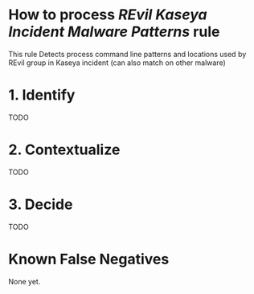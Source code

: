 # How to process *REvil Kaseya Incident Malware Patterns* rule
This rule Detects process command line patterns and locations used by REvil group in Kaseya incident (can also match on other malware)

# 1. Identify
TODO

# 2. Contextualize
TODO

# 3. Decide
TODO

# Known False Negatives
None yet.
